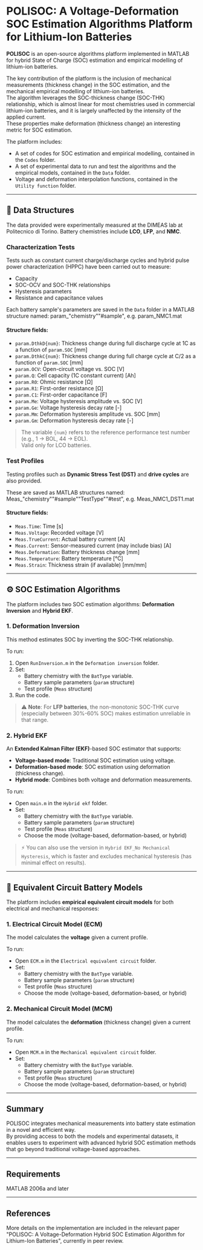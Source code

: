 # POLISOC: A Voltage-Deformation SOC Estimation Algorithms Platform for Lithium-Ion Batteries

**POLISOC** is an open-source algorithms platform implemented in MATLAB for hybrid State of Charge (SOC) estimation and empirical modelling of lithium-ion batteries.

The key contribution of the platform is the inclusion of mechanical measurements (thickness change) in the SOC estimation, and the mechanical empirical modelling of lithium-ion batteries.  
The algorithm leverages the SOC-thickness change (SOC-THK) relationship, which is almost linear for most chemistries used in commercial lithium-ion batteries, and it is largely unaffected by the intensity of the applied current.  
These properties make deformation (thickness change) an interesting metric for SOC estimation.

The platform includes:
- A set of codes for SOC estimation and empirical modelling, contained in the `Codes` folder.
- A set of experimental data to run and test the algorithms and the empirical models, contained in the `Data` folder.
- Voltage and deformation interpolation functions, contained in the `Utility function` folder.

---

## 📁 Data Structures

The data provided were experimentally measured at the DIMEAS lab at Politecnico di Torino. Battery chemistries include **LCO**, **LFP**, and **NMC**.

### Characterization Tests
Tests such as constant current charge/discharge cycles and hybrid pulse power characterization (HPPC) have been carried out to measure:
- Capacity
- SOC-OCV and SOC-THK relationships
- Hysteresis parameters
- Resistance and capacitance values

Each battery sample's parameters are saved in the `Data` folder in a MATLAB structure named: param_"chemistry""#sample", e.g. param_NMC1.mat


#### Structure fields:
- `param.DthkD{num}`: Thickness change during full discharge cycle at 1C as a function of `param.SOC` [mm]
- `param.DthkC{num}`: Thickness change during full charge cycle at C/2 as a function of `param.SOC` [mm]
- `param.OCV`: Open-circuit voltage vs. SOC [V]
- `param.Q`: Cell capacity (1C constant current) [Ah]
- `param.R0`: Ohmic resistance [Ω]
- `param.R1`: First-order resistance [Ω]
- `param.C1`: First-order capacitance [F]
- `param.Me`: Voltage hysteresis amplitude vs. SOC [V]
- `param.Ge`: Voltage hysteresis decay rate [-]
- `param.Mm`: Deformation hysteresis amplitude vs. SOC [mm]
- `param.Gm`: Deformation hysteresis decay rate [-]

> The variable `{num}` refers to the reference performance test number (e.g., 1 → BOL, 44 → EOL).  
> Valid only for LCO batteries.

### Test Profiles

Testing profiles such as **Dynamic Stress Test (DST)** and **drive cycles** are also provided.

These are saved as MATLAB structures named: Meas_"chemistry""#sample""TestType""#test", e.g. Meas_NMC1_DST1.mat



#### Structure fields:
- `Meas.Time`: Time [s]
- `Meas.Voltage`: Recorded voltage [V]
- `Meas.TrueCurrent`: Actual battery current [A]
- `Meas.Current`: Sensor-measured current (may include bias) [A]
- `Meas.Deformation`: Battery thickness change [mm]
- `Meas.Temperature`: Battery temperature [°C]
- `Meas.Strain`: Thickness strain (if available) [mm/mm]

---

## ⚙️ SOC Estimation Algorithms

The platform includes two SOC estimation algorithms: **Deformation Inversion** and **Hybrid EKF**.

### 1. Deformation Inversion
This method estimates SOC by inverting the SOC-THK relationship.

To run:
1. Open `RunInversion.m` in the `Deformation inversion` folder.
2. Set:
   - Battery chemistry with the `BatType` variable.
   - Battery sample parameters (`param` structure)
   - Test profile (`Meas` structure)
3. Run the code.

> ⚠️ **Note**: For **LFP batteries**, the non-monotonic SOC-THK curve (especially between 30%-60% SOC) makes estimation unreliable in that range.

### 2. Hybrid EKF
An **Extended Kalman Filter (EKF)**-based SOC estimator that supports:

- **Voltage-based mode**: Traditional SOC estimation using voltage.
- **Deformation-based mode**: SOC estimation using deformation (thickness change).
- **Hybrid mode**: Combines both voltage and deformation measurements.

To run:
- Open `main.m` in the `Hybrid ekf` folder.
- Set:
  - Battery chemistry with the `BatType` variable.
  - Battery sample parameters (`param` structure)
  - Test profile (`Meas` structure)
  - Choose the mode (voltage-based, deformation-based, or hybrid)

> ⚡ You can also use the version in `Hybrid EKF_No Mechanical Hysteresis`, which is faster and excludes mechanical hysteresis (has minimal effect on results).

---

## 🔋 Equivalent Circuit Battery Models

The platform includes **empirical equivalent circuit models** for both electrical and mechanical responses:

### 1. Electrical Circuit Model (ECM)
The model calculates the **voltage** given a current profile.

To run:
- Open `ECM.m` in the `Electrical equivalent circuit` folder.
- Set:
  - Battery chemistry with the `BatType` variable.
  - Battery sample parameters (`param` structure)
  - Test profile (`Meas` structure)
  - Choose the mode (voltage-based, deformation-based, or hybrid)


### 2. Mechanical Circuit Model (MCM)
The model calculates the **deformation** (thickness change) given a current profile.

To run:
- Open `MCM.m` in the `Mechanical equivalent circuit` folder.
- Set:
  - Battery chemistry with the `BatType` variable.
  - Battery sample parameters (`param` structure)
  - Test profile (`Meas` structure)
  - Choose the mode (voltage-based, deformation-based, or hybrid)

---

## Summary

POLISOC integrates mechanical measurements into battery state estimation in a novel and efficient way.  
By providing access to both the models and experimental datasets, it enables users to experiment with advanced hybrid SOC estimation methods that go beyond traditional voltage-based approaches.

---

## Requirements
MATLAB 2006a and later

---

## References
More details on the implementation are included in the relevant paper "POLISOC: A Voltage-Deformation Hybrid SOC Estimation Algorithm for Lithium-Ion Batteries", currently in peer review. 


